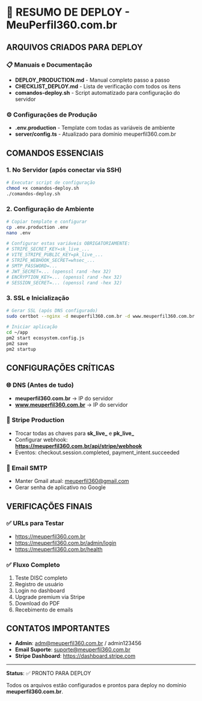 # 🚀 RESUMO DE DEPLOY - MeuPerfil360.com.br

## ARQUIVOS CRIADOS PARA DEPLOY

### 📋 Manuais e Documentação
- **DEPLOY_PRODUCTION.md** - Manual completo passo a passo
- **CHECKLIST_DEPLOY.md** - Lista de verificação com todos os itens
- **comandos-deploy.sh** - Script automatizado para configuração do servidor

### ⚙️ Configurações de Produção
- **.env.production** - Template com todas as variáveis de ambiente
- **server/config.ts** - Atualizado para domínio meuperfil360.com.br

## COMANDOS ESSENCIAIS

### 1. No Servidor (após conectar via SSH)
```bash
# Executar script de configuração
chmod +x comandos-deploy.sh
./comandos-deploy.sh
```

### 2. Configuração de Ambiente
```bash
# Copiar template e configurar
cp .env.production .env
nano .env

# Configurar estas variáveis OBRIGATORIAMENTE:
# STRIPE_SECRET_KEY=sk_live_...
# VITE_STRIPE_PUBLIC_KEY=pk_live_...
# STRIPE_WEBHOOK_SECRET=whsec_...
# SMTP_PASSWORD=...
# JWT_SECRET=... (openssl rand -hex 32)
# ENCRYPTION_KEY=... (openssl rand -hex 32)
# SESSION_SECRET=... (openssl rand -hex 32)
```

### 3. SSL e Inicialização
```bash
# Gerar SSL (após DNS configurado)
sudo certbot --nginx -d meuperfil360.com.br -d www.meuperfil360.com.br

# Iniciar aplicação
cd ~/app
pm2 start ecosystem.config.js
pm2 save
pm2 startup
```

## CONFIGURAÇÕES CRÍTICAS

### 🌐 DNS (Antes de tudo)
- **meuperfil360.com.br** → IP do servidor
- **www.meuperfil360.com.br** → IP do servidor

### 🔑 Stripe Production
- Trocar todas as chaves para **sk_live_** e **pk_live_**
- Configurar webhook: **https://meuperfil360.com.br/api/stripe/webhook**
- Eventos: checkout.session.completed, payment_intent.succeeded

### 📧 Email SMTP
- Manter Gmail atual: meuperfil360@gmail.com
- Gerar senha de aplicativo no Google

## VERIFICAÇÕES FINAIS

### ✅ URLs para Testar
- https://meuperfil360.com.br
- https://meuperfil360.com.br/admin/login
- https://meuperfil360.com.br/health

### ✅ Fluxo Completo
1. Teste DISC completo
2. Registro de usuário
3. Login no dashboard
4. Upgrade premium via Stripe
5. Download do PDF
6. Recebimento de emails

## CONTATOS IMPORTANTES

- **Admin**: adm@meuperfil360.com.br / admin123456
- **Email Suporte**: suporte@meuperfil360.com.br
- **Stripe Dashboard**: https://dashboard.stripe.com

---

**Status**: ✅ PRONTO PARA DEPLOY

Todos os arquivos estão configurados e prontos para deploy no domínio **meuperfil360.com.br**.